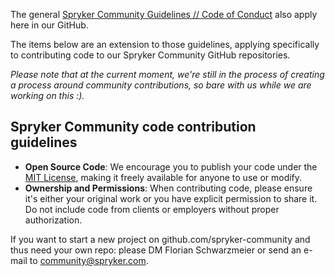 The general [Spryker Community Guidelines // Code of Conduct](https://commercequest.space/coc) also apply here in our GitHub.

The items below are an extension to those guidelines, applying specifically to contributing code to our Spryker Community GitHub repositories.

_Please note that at the current moment, we're still in the process of creating a process around community contributions, so bare with us while we are working on this :)._

## Spryker Community code contribution guidelines
* **Open Source Code**: We encourage you to publish your code under the [MIT License](https://opensource.org/license/mit/), making it freely available for anyone to use or modify.
* **Ownership and Permissions**: When contributing code, please ensure it's either your original work or you have explicit permission to share it. Do not include code from clients or employers without proper authorization.

If you want to start a new project on github.com/spryker-community and thus need your own repo: please DM Florian Schwarzmeier or send an e-mail to community@spryker.com.
